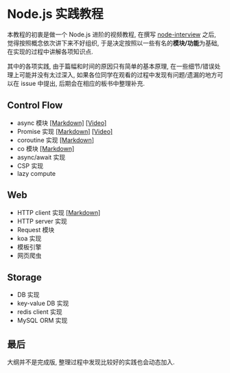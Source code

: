 # Node.js 实践教程

本教程的初衷是做一个 Node.js 进阶的视频教程, 在撰写 [node-interview](https://github.com/ElemeFE/node-interview) 之后, 觉得按照概念依次讲下来不好组织, 于是决定按照以一些有名的**模块/功能**为基础, 在实现的过程中讲解各项知识点.

其中的各项实践, 由于篇幅和时间的原因只有简单的基本原理, 在一些细节/错误处理上可能并没有太过深入, 如果各位同学在观看的过程中发现有问题/遗漏的地方可以在 issue 中提出, 后期会在相应的板书中整理补充.

## Control Flow

* async 模块 [[Markdown]](control/async/README.md) [[Video]](http://v.youku.com/v_show/id_XMjY2MjI5NzU5Ng==.html)
* Promise 实现 [[Markdown]](control/promise/README.md) [[Video]](http://v.youku.com/v_show/id_XMjY4MjM4MjA2MA==.html)
* coroutine 实现 [[Markdown]](control/coroutine/README.md)
* co 模块 [[Markdown]](control/co/README.md)
* async/await 实现
* CSP 实现
* lazy compute

## Web

* HTTP client 实现 [[Markdown]](web/http-client/README.md)
* HTTP server 实现
* Request 模块
* koa 实现
* 模板引擎
* 网页爬虫

## Storage

* DB 实现
* key-value DB 实现
* redis client 实现
* MySQL ORM 实现

## 最后

大纲并不是完成版, 整理过程中发现比较好的实践也会动态加入.
